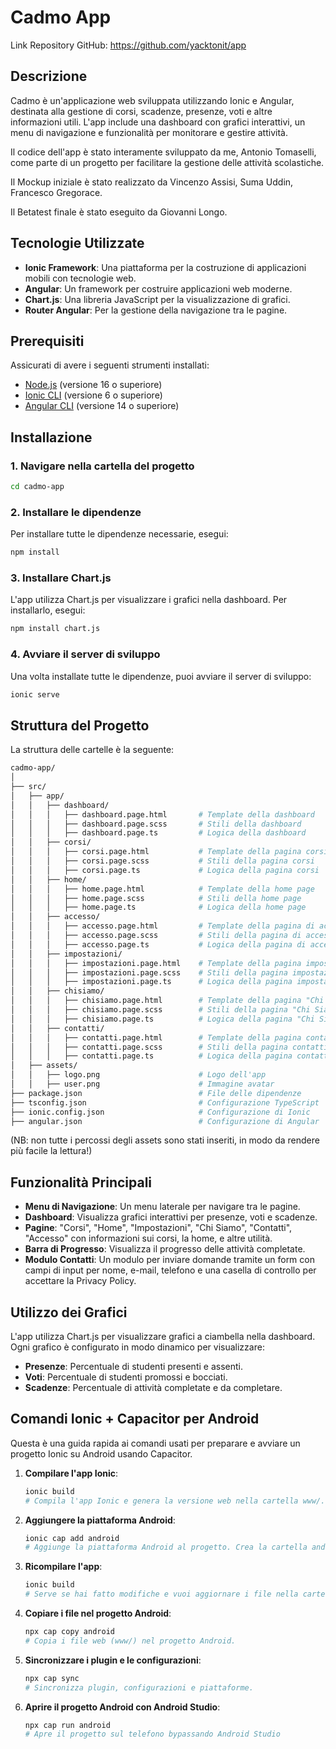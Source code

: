 
# Cadmo App


Link Repository GitHub:
https://github.com/yacktonit/app


## Descrizione

Cadmo è un'applicazione web sviluppata utilizzando Ionic e Angular, destinata alla gestione di corsi, scadenze, presenze, voti e altre informazioni utili. L'app include una dashboard con grafici interattivi, un menu di navigazione e funzionalità per monitorare e gestire attività.

Il codice dell'app è stato interamente sviluppato da me, Antonio Tomaselli, come parte di un progetto per facilitare la gestione delle attività scolastiche.

Il Mockup iniziale è stato realizzato da Vincenzo Assisi, Suma Uddin, Francesco Gregorace.

Il Betatest finale è stato eseguito da Giovanni Longo.

## Tecnologie Utilizzate

- **Ionic Framework**: Una piattaforma per la costruzione di applicazioni mobili con tecnologie web.
- **Angular**: Un framework per costruire applicazioni web moderne.
- **Chart.js**: Una libreria JavaScript per la visualizzazione di grafici.
- **Router Angular**: Per la gestione della navigazione tra le pagine.

## Prerequisiti

Assicurati di avere i seguenti strumenti installati:

- [Node.js](https://nodejs.org/) (versione 16 o superiore)
- [Ionic CLI](https://ionicframework.com/docs/cli) (versione 6 o superiore)
- [Angular CLI](https://angular.io/cli) (versione 14 o superiore)

## Installazione

### 1. Navigare nella cartella del progetto

```bash
cd cadmo-app
```

### 2. Installare le dipendenze

Per installare tutte le dipendenze necessarie, esegui:

```bash
npm install
```

### 3. Installare Chart.js

L'app utilizza Chart.js per visualizzare i grafici nella dashboard. Per installarlo, esegui:

```bash
npm install chart.js
```

### 4. Avviare il server di sviluppo

Una volta installate tutte le dipendenze, puoi avviare il server di sviluppo:

```bash
ionic serve
```

## Struttura del Progetto

La struttura delle cartelle è la seguente:

```bash
cadmo-app/
│
├── src/
│   ├── app/
│   │   ├── dashboard/
│   │   │   ├── dashboard.page.html       # Template della dashboard
│   │   │   ├── dashboard.page.scss       # Stili della dashboard
│   │   │   ├── dashboard.page.ts         # Logica della dashboard
│   │   ├── corsi/
│   │   │   ├── corsi.page.html           # Template della pagina corsi
│   │   │   ├── corsi.page.scss           # Stili della pagina corsi
│   │   │   ├── corsi.page.ts             # Logica della pagina corsi
│   │   ├── home/
│   │   │   ├── home.page.html            # Template della home page
│   │   │   ├── home.page.scss            # Stili della home page
│   │   │   ├── home.page.ts              # Logica della home page
│   │   ├── accesso/
│   │   │   ├── accesso.page.html         # Template della pagina di accesso
│   │   │   ├── accesso.page.scss         # Stili della pagina di accesso
│   │   │   ├── accesso.page.ts           # Logica della pagina di accesso
│   │   ├── impostazioni/
│   │   │   ├── impostazioni.page.html    # Template della pagina impostazioni
│   │   │   ├── impostazioni.page.scss    # Stili della pagina impostazioni
│   │   │   ├── impostazioni.page.ts      # Logica della pagina impostazioni
│   │   ├── chisiamo/
│   │   │   ├── chisiamo.page.html        # Template della pagina "Chi Siamo"
│   │   │   ├── chisiamo.page.scss        # Stili della pagina "Chi Siamo"
│   │   │   ├── chisiamo.page.ts          # Logica della pagina "Chi Siamo"
│   │   ├── contatti/
│   │   │   ├── contatti.page.html        # Template della pagina contatti
│   │   │   ├── contatti.page.scss        # Stili della pagina contatti
│   │   │   ├── contatti.page.ts          # Logica della pagina contatti
│   ├── assets/
│   │   ├── logo.png                      # Logo dell'app
│   │   ├── user.png                      # Immagine avatar
├── package.json                          # File delle dipendenze
├── tsconfig.json                         # Configurazione TypeScript
├── ionic.config.json                     # Configurazione di Ionic
├── angular.json                          # Configurazione di Angular
```
(NB: non tutte i percossi degli assets sono stati inseriti, in modo da rendere più facile la lettura!)

## Funzionalità Principali

- **Menu di Navigazione**: Un menu laterale per navigare tra le pagine.
- **Dashboard**: Visualizza grafici interattivi per presenze, voti e scadenze.
- **Pagine**: "Corsi", "Home", "Impostazioni", "Chi Siamo", "Contatti", "Accesso" con informazioni sui corsi, la home, e altre utilità.
- **Barra di Progresso**: Visualizza il progresso delle attività completate.
- **Modulo Contatti**: Un modulo per inviare domande tramite un form con campi di input per nome, e-mail, telefono e una casella di controllo per accettare la Privacy Policy.

## Utilizzo dei Grafici

L'app utilizza Chart.js per visualizzare grafici a ciambella nella dashboard. Ogni grafico è configurato in modo dinamico per visualizzare:

- **Presenze**: Percentuale di studenti presenti e assenti.
- **Voti**: Percentuale di studenti promossi e bocciati.
- **Scadenze**: Percentuale di attività completate e da completare.

## Comandi Ionic + Capacitor per Android

Questa è una guida rapida ai comandi usati per preparare e avviare un progetto Ionic su Android usando Capacitor.

1. **Compilare l'app Ionic**:

    ```bash
    ionic build
    # Compila l'app Ionic e genera la versione web nella cartella www/.
    ```

2. **Aggiungere la piattaforma Android**:

    ```bash
    ionic cap add android
    # Aggiunge la piattaforma Android al progetto. Crea la cartella android/ contenente il progetto nativo.
    ```

3. **Ricompilare l'app**:

    ```bash
    ionic build
    # Serve se hai fatto modifiche e vuoi aggiornare i file nella cartella www/.
    ```

4. **Copiare i file nel progetto Android**:

    ```bash
    npx cap copy android
    # Copia i file web (www/) nel progetto Android.
    ```

5. **Sincronizzare i plugin e le configurazioni**:

    ```bash
    npx cap sync
    # Sincronizza plugin, configurazioni e piattaforme.
    ```

6. **Aprire il progetto Android con Android Studio**:

    ```bash
    npx cap run android
    # Apre il progetto sul telefono bypassando Android Studio
    ```
